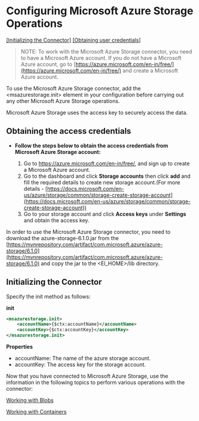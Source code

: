# Configuring Microsoft Azure Storage Operations

[[Initializing the Connector]](#initializing-the-connector)  [[Obtaining user credentials]](#obtaining-user-credentials)

> NOTE: To work with the Microsoft Azure Storage connector, you need to have a Microsoft Azure account. If you do not have a Microsoft Azure account, go to [https://azure.microsoft.com/en-in/free/](https://azure.microsoft.com/en-in/free/) and create a Microsoft Azure account.

To use the Microsoft Azure Storage connector, add the <msazurestorage.init> element in your configuration before carrying out any other Microsoft Azure Storage operations. 

Microsoft Azure Storage  uses the access key to securely access the data.
## Obtaining the access credentials

* **Follow the steps below to obtain the access credentials from Microsoft Azure Storage account:**

    1. Go to https://azure.microsoft.com/en-in/free/, and sign up to create a Microsoft Azure account. 
    2. Go to the dashboard and click **Storage accounts** then click **add** and fill the required details to create new storage account.(For more details - [https://docs.microsoft.com/en-us/azure/storage/common/storage-create-storage-account](https://docs.microsoft.com/en-us/azure/storage/common/storage-create-storage-account))
    3. Go to your storage account and click **Access keys** under **Settings** and obtain the access key.

In order to use the Microsoft Azure Storage connector, you need to download the azure-storage-6.1.0.jar from the [https://mvnrepository.com/artifact/com.microsoft.azure/azure-storage/6.1.0](https://mvnrepository.com/artifact/com.microsoft.azure/azure-storage/6.1.0) and copy the jar to the <EI_HOME>/lib directory.

## Initializing the Connector
Specify the init method as follows:

**init**
```xml
<msazurestorage.init>
    <accountName>{$ctx:accountName}</accountName>
    <accountKey>{$ctx:accountKey}</accountKey>
</msazurestorage.init>
```
**Properties** 
* accountName:  The name of the azure storage account. 
* accountKey:  The access key for the storage account.

 

Now that you have connected to Microsoft Azure Storage, use the information in the following topics to perform various operations with the connector:

[Working with Blobs](blobs.md)

[Working with Containers](containers.md)